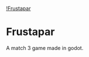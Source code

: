 [!Frustapar](/FrustaparGame/Assets/FRUSTAPAR_TITLE_3.png)
# Frustapar
A match 3 game made in godot.
